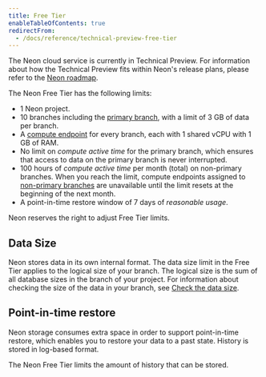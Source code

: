 ```yaml
---
title: Free Tier
enableTableOfContents: true
redirectFrom:
  - /docs/reference/technical-preview-free-tier
---
```


The Neon cloud service is currently in Technical Preview. For information about how the Technical Preview fits within Neon's release plans, please refer to the [Neon roadmap](/docs/reference/roadmap).

The Neon Free Tier has the following limits:

- 1 Neon project.
- 10 branches including the [primary branch](/docs/reference/glossary#primary-branch), with a limit of 3 GB of data per branch.
- A [compute endpoint](/docs/reference/glossary#compute-endpoint) for every branch, each with 1 shared vCPU with 1 GB of RAM.
- No limit on _compute active time_ for the primary branch, which ensures that access to data on the primary branch is never interrupted.
- 100 hours of _compute active time_ per month (total) on non-primary branches. When you reach the limit, compute endpoints assigned to [non-primary branches](/docs/reference/glossary#non-primary-branch) are unavailable until the limit resets at the beginning of the next month.
- A point-in-time restore window of 7 days of _reasonable usage_.

Neon reserves the right to adjust Free Tier limits.

## Data Size

Neon stores data in its own internal format. The data size limit in the Free Tier applies to the logical size of your branch. The logical size is the sum of all database sizes in the branch of your project. For information about checking the size of the data in your branch, see [Check the data size](/docs/manage/branches#check-the-data-size).

<a id="#point-in-time-reset/"></a>

## Point-in-time restore

Neon storage consumes extra space in order to support point-in-time restore, which enables you to restore your data to a past state. History is stored in log-based format.

The Neon Free Tier limits the amount of history that can be stored.
